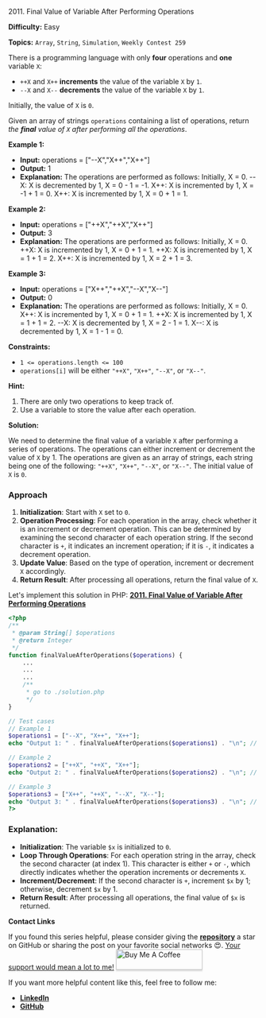 2011\. Final Value of Variable After Performing Operations

**Difficulty:** Easy

**Topics:** `Array`, `String`, `Simulation`, `Weekly Contest 259`

There is a programming language with only **four** operations and **one** variable `X`:

- `++X` and `X++` **increments** the value of the variable `X` by `1`.
- `--X` and `X--` **decrements** the value of the variable `X` by `1`.

Initially, the value of `X` is `0`.

Given an array of strings `operations` containing a list of operations, return _the **final** value of `X` after performing all the operations_.

**Example 1:**

- **Input:** operations = ["--X","X++","X++"]
- **Output:** 1
- **Explanation:** The operations are performed as follows:
  Initially, X = 0.
  --X: X is decremented by 1, X =  0 - 1 = -1.
  X++: X is incremented by 1, X = -1 + 1 =  0.
  X++: X is incremented by 1, X =  0 + 1 =  1.

**Example 2:**

- **Input:** operations = ["++X","++X","X++"]
- **Output:** 3
- **Explanation:** The operations are performed as follows:
  Initially, X = 0.
  ++X: X is incremented by 1, X = 0 + 1 = 1.
  ++X: X is incremented by 1, X = 1 + 1 = 2.
  X++: X is incremented by 1, X = 2 + 1 = 3.

**Example 3:**

- **Input:** operations = ["X++","++X","--X","X--"]
- **Output:** 0
- **Explanation:** The operations are performed as follows:
  Initially, X = 0.
  X++: X is incremented by 1, X = 0 + 1 = 1.
  ++X: X is incremented by 1, X = 1 + 1 = 2.
  --X: X is decremented by 1, X = 2 - 1 = 1.
  X--: X is decremented by 1, X = 1 - 1 = 0.

**Constraints:**

- `1 <= operations.length <= 100`
- `operations[i]` will be either `"++X"`, `"X++"`, `"--X"`, or `"X--"`.



**Hint:**
1. There are only two operations to keep track of.
2. Use a variable to store the value after each operation.






**Solution:**

We need to determine the final value of a variable `X` after performing a series of operations. The operations can either increment or decrement the value of `X` by 1. The operations are given as an array of strings, each string being one of the following: `"++X"`, `"X++"`, `"--X"`, or `"X--"`. The initial value of `X` is `0`.

### Approach
1. **Initialization**: Start with `X` set to `0`.
2. **Operation Processing**: For each operation in the array, check whether it is an increment or decrement operation. This can be determined by examining the second character of each operation string. If the second character is `+`, it indicates an increment operation; if it is `-`, it indicates a decrement operation.
3. **Update Value**: Based on the type of operation, increment or decrement `X` accordingly.
4. **Return Result**: After processing all operations, return the final value of `X`.

Let's implement this solution in PHP: **[2011. Final Value of Variable After Performing Operations](https://github.com/mah-shamim/leet-code-in-php/tree/main/algorithms/002011-final-value-of-variable-after-performing-operations/solution.php)**

```php
<?php
/**
 * @param String[] $operations
 * @return Integer
 */
function finalValueAfterOperations($operations) {
    ...
    ...
    ...
    /**
     * go to ./solution.php
     */
}

// Test cases
// Example 1
$operations1 = ["--X", "X++", "X++"];
echo "Output 1: " . finalValueAfterOperations($operations1) . "\n"; // Expected: 1

// Example 2
$operations2 = ["++X", "++X", "X++"];
echo "Output 2: " . finalValueAfterOperations($operations2) . "\n"; // Expected: 3

// Example 3
$operations3 = ["X++", "++X", "--X", "X--"];
echo "Output 3: " . finalValueAfterOperations($operations3) . "\n"; // Expected: 0
?>
```

### Explanation:

- **Initialization**: The variable `$x` is initialized to `0`.
- **Loop Through Operations**: For each operation string in the array, check the second character (at index 1). This character is either `+` or `-`, which directly indicates whether the operation increments or decrements `X`.
- **Increment/Decrement**: If the second character is `+`, increment `$x` by 1; otherwise, decrement `$x` by 1.
- **Return Result**: After processing all operations, the final value of `$x` is returned.


**Contact Links**

If you found this series helpful, please consider giving the **[repository](https://github.com/mah-shamim/leet-code-in-php)** a star on GitHub or sharing the post on your favorite social networks 😍. [Your support would mean a lot to me!](https://jackaltimer.com/hzk8jsphf8?key=5ba736283dafd7f94a84865e3cc3d775)
<a href="https://buymeacoffee.com/mah.shamim" target="_blank"><img src="https://www.buymeacoffee.com/assets/img/custom_images/orange_img.png" alt="Buy Me A Coffee" style="height: 41px !important;width: 174px !important;box-shadow: 0px 3px 2px 0px rgba(190, 190, 190, 0.5) !important;-webkit-box-shadow: 0px 3px 2px 0px rgba(190, 190, 190, 0.5) !important;" ></a>

If you want more helpful content like this, feel free to follow me:

- **[LinkedIn](https://www.linkedin.com/in/arifulhaque/)**
- **[GitHub](https://github.com/mah-shamim)**
